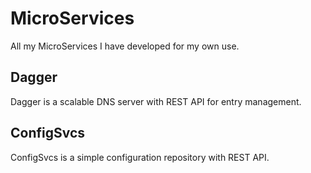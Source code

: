 # MicroServices
All my MicroServices I have developed for my own use.

## Dagger
Dagger is a scalable DNS server with REST API for entry management.

## ConfigSvcs
ConfigSvcs is a simple configuration repository with REST API.
